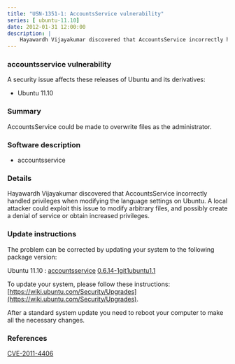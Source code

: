 ```yaml
---
title: "USN-1351-1: AccountsService vulnerability"
series: [ ubuntu-11.10]
date: 2012-01-31 12:00:00
description: |
    Hayawardh Vijayakumar discovered that AccountsService incorrectly handled privileges when modifying the language settings on Ubuntu. A local attacker could exploit this issue to modify arbitrary files, and possibly create a denial of service or obtain increased privileges. 
--- 
```

 
### accountsservice vulnerability

A security issue affects these releases of Ubuntu and its derivatives:

* Ubuntu 11.10

### Summary

AccountsService could be made to overwrite files as the administrator. 

### Software description

* accountsservice 

### Details

Hayawardh Vijayakumar discovered that AccountsService incorrectly handled privileges when modifying the language settings on Ubuntu. A local attacker could exploit this issue to modify arbitrary files, and possibly create a denial of service or obtain increased privileges. 

### Update instructions

The problem can be corrected by updating your system to the following package version:

Ubuntu 11.10
 : [accountsservice](https://launchpad.net/ubuntu/+source/accountsservice) <span> [0.6.14-1git1ubuntu1.1](https://launchpad.net/ubuntu/+source/accountsservice/0.6.14-1git1ubuntu1.1) </span> 

To update your system, please follow these instructions: [https://wiki.ubuntu.com/Security/Upgrades](https://wiki.ubuntu.com/Security/Upgrades).

After a standard system update you need to reboot your computer to make all the necessary changes. 

### References

 [CVE-2011-4406](http://people.ubuntu.com/~ubuntu-security/cve/CVE-2011-4406)
 
